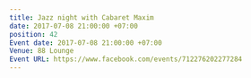 ```yaml
---
title: Jazz night with Cabaret Maxim
date: 2017-07-08 21:00:00 +07:00
position: 42
Event date: 2017-07-08 21:00:00 +07:00
Venue: 88 Lounge
Event URL: https://www.facebook.com/events/712276202277284
---
```


